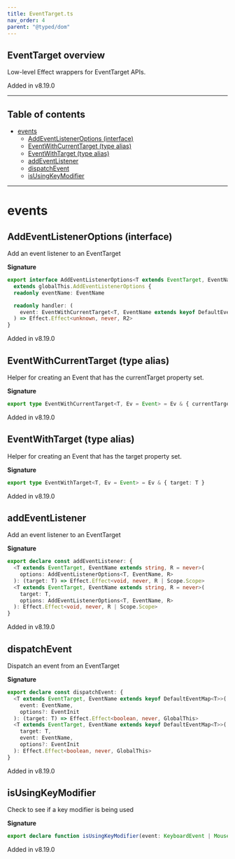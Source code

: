 ```yaml
---
title: EventTarget.ts
nav_order: 4
parent: "@typed/dom"
---
```


## EventTarget overview

Low-level Effect wrappers for EventTarget APIs.

Added in v8.19.0

---

<h2 class="text-delta">Table of contents</h2>

- [events](#events)
  - [AddEventListenerOptions (interface)](#addeventlisteneroptions-interface)
  - [EventWithCurrentTarget (type alias)](#eventwithcurrenttarget-type-alias)
  - [EventWithTarget (type alias)](#eventwithtarget-type-alias)
  - [addEventListener](#addeventlistener)
  - [dispatchEvent](#dispatchevent)
  - [isUsingKeyModifier](#isusingkeymodifier)

---

# events

## AddEventListenerOptions (interface)

Add an event listener to an EventTarget

**Signature**

```ts
export interface AddEventListenerOptions<T extends EventTarget, EventName extends string, R2>
  extends globalThis.AddEventListenerOptions {
  readonly eventName: EventName

  readonly handler: (
    event: EventWithCurrentTarget<T, EventName extends keyof DefaultEventMap<T> ? DefaultEventMap<T>[EventName] : Event>
  ) => Effect.Effect<unknown, never, R2>
}
```

Added in v8.19.0

## EventWithCurrentTarget (type alias)

Helper for creating an Event that has the currentTarget property set.

**Signature**

```ts
export type EventWithCurrentTarget<T, Ev = Event> = Ev & { currentTarget: T }
```

Added in v8.19.0

## EventWithTarget (type alias)

Helper for creating an Event that has the target property set.

**Signature**

```ts
export type EventWithTarget<T, Ev = Event> = Ev & { target: T }
```

Added in v8.19.0

## addEventListener

Add an event listener to an EventTarget

**Signature**

```ts
export declare const addEventListener: {
  <T extends EventTarget, EventName extends string, R = never>(
    options: AddEventListenerOptions<T, EventName, R>
  ): (target: T) => Effect.Effect<void, never, R | Scope.Scope>
  <T extends EventTarget, EventName extends string, R = never>(
    target: T,
    options: AddEventListenerOptions<T, EventName, R>
  ): Effect.Effect<void, never, R | Scope.Scope>
}
```

Added in v8.19.0

## dispatchEvent

Dispatch an event from an EventTarget

**Signature**

```ts
export declare const dispatchEvent: {
  <T extends EventTarget, EventName extends keyof DefaultEventMap<T>>(
    event: EventName,
    options?: EventInit
  ): (target: T) => Effect.Effect<boolean, never, GlobalThis>
  <T extends EventTarget, EventName extends keyof DefaultEventMap<T>>(
    target: T,
    event: EventName,
    options?: EventInit
  ): Effect.Effect<boolean, never, GlobalThis>
}
```

Added in v8.19.0

## isUsingKeyModifier

Check to see if a key modifier is being used

**Signature**

```ts
export declare function isUsingKeyModifier(event: KeyboardEvent | MouseEvent): boolean
```

Added in v8.19.0
